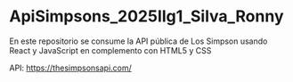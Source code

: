 # ApiSimpsons_2025IIg1_Silva_Ronny
En este repositorio se consume la API pública de Los Simpson usando React y JavaScript en complemento con HTML5 y CSS

API: https://thesimpsonsapi.com/
